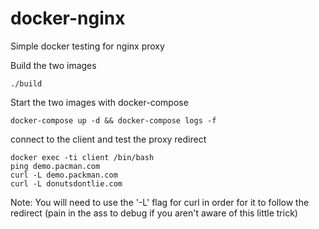 # docker-nginx
Simple docker testing for nginx proxy

Build the two images  
```
./build
```

Start the two images with docker-compose
```
docker-compose up -d && docker-compose logs -f
```

connect to the client and test the proxy redirect
```
docker exec -ti client /bin/bash
ping demo.pacman.com
curl -L demo.packman.com
curl -L donutsdontlie.com
```

Note: You will need to use the '-L' flag for curl in order for it to follow the redirect (pain in the ass to debug if you aren't aware of this little trick)
